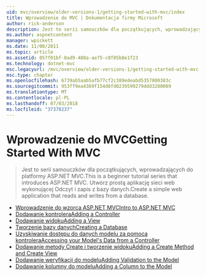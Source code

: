 ```yaml
---
uid: mvc/overview/older-versions-1/getting-started-with-mvc/index
title: Wprowadzenie do MVC | Dokumentacja firmy Microsoft
author: rick-anderson
description: Jest to serii samouczków dla początkujących, wprowadzających do platformy ASP.NET MVC. Utwórz prostą aplikację sieci web wykonującej Odczyt i zapis z bazy danych.
ms.author: aspnetcontent
manager: wpickett
ms.date: 11/08/2011
ms.topic: article
ms.assetid: 057f01bf-0ad9-488a-ae75-c8f85b8e1f23
ms.technology: dotnet-mvc
msc.legacyurl: /mvc/overview/older-versions-1/getting-started-with-mvc
msc.type: chapter
ms.openlocfilehash: 6739ab5aab5afb77cf2c389edeabd5357800383c
ms.sourcegitcommit: 953ff9ea4369f154d6fd0239599279ddd3280009
ms.translationtype: MT
ms.contentlocale: pl-PL
ms.lasthandoff: 07/03/2018
ms.locfileid: "37378237"
---
```

<a name="getting-started-with-mvc"></a><span data-ttu-id="578a6-104">Wprowadzenie do MVC</span><span class="sxs-lookup"><span data-stu-id="578a6-104">Getting Started With MVC</span></span>
====================
> <span data-ttu-id="578a6-105">Jest to serii samouczków dla początkujących, wprowadzających do platformy ASP.NET MVC.</span><span class="sxs-lookup"><span data-stu-id="578a6-105">This is a beginner tutorial series that introduces ASP.NET MVC.</span></span> <span data-ttu-id="578a6-106">Utwórz prostą aplikację sieci web wykonującej Odczyt i zapis z bazy danych.</span><span class="sxs-lookup"><span data-stu-id="578a6-106">Create a simple web application that reads and writes from a database.</span></span>


- [<span data-ttu-id="578a6-107">Wprowadzenie do wzorca ASP.NET MVC</span><span class="sxs-lookup"><span data-stu-id="578a6-107">Intro to ASP.NET MVC</span></span>](getting-started-with-mvc-part1.md)
- [<span data-ttu-id="578a6-108">Dodawanie kontrolera</span><span class="sxs-lookup"><span data-stu-id="578a6-108">Adding a Controller</span></span>](getting-started-with-mvc-part2.md)
- [<span data-ttu-id="578a6-109">Dodawanie widoku</span><span class="sxs-lookup"><span data-stu-id="578a6-109">Adding a View</span></span>](getting-started-with-mvc-part3.md)
- [<span data-ttu-id="578a6-110">Tworzenie bazy danych</span><span class="sxs-lookup"><span data-stu-id="578a6-110">Creating a Database</span></span>](getting-started-with-mvc-part4.md)
- [<span data-ttu-id="578a6-111">Uzyskiwanie dostępu do danych modelu za pomocą kontrolera</span><span class="sxs-lookup"><span data-stu-id="578a6-111">Accessing your Model's Data from a Controller</span></span>](getting-started-with-mvc-part5.md)
- [<span data-ttu-id="578a6-112">Dodawanie metody Create i tworzenie widoku</span><span class="sxs-lookup"><span data-stu-id="578a6-112">Adding a Create Method and Create View</span></span>](getting-started-with-mvc-part6.md)
- [<span data-ttu-id="578a6-113">Dodawanie weryfikacji do modelu</span><span class="sxs-lookup"><span data-stu-id="578a6-113">Adding Validation to the Model</span></span>](getting-started-with-mvc-part7.md)
- [<span data-ttu-id="578a6-114">Dodawanie kolumny do modelu</span><span class="sxs-lookup"><span data-stu-id="578a6-114">Adding a Column to the Model</span></span>](getting-started-with-mvc-part8.md)
